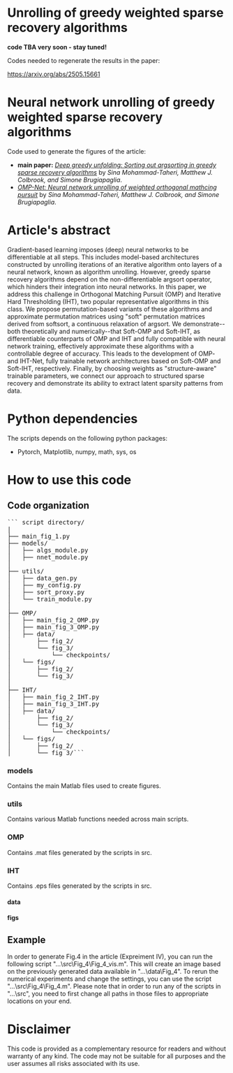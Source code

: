 # Unrolling of greedy weighted sparse recovery algorithms
**code TBA very soon - stay tuned!**

Codes needed to regenerate the results in the paper:

https://arxiv.org/abs/2505.15661



# Neural network unrolling of greedy weighted sparse recovery algorithms
Code used to generate the figures of the article: 
* **main paper:** [*Deep greedy unfolding: Sorting out argsorting in greedy sparse recovery algorithms*](https://arxiv.org/abs/2303.00844) by *Sina Mohammad-Taheri, Matthew J. Colbrook, and Simone Brugiapaglia*.
* [*OMP-Net: Neural network unrolling of weighted orthogonal mathcing pursuit*](https://arxiv.org/abs/2303.00844) by *Sina Mohammad-Taheri, Matthew J. Colbrook, and Simone Brugiapaglia*.

# Article's abstract
Gradient-based learning imposes (deep) neural networks to be differentiable at all steps. This includes model-based architectures constructed by unrolling iterations of an iterative algorithm onto layers of a neural network, known as algorithm unrolling. However, greedy sparse recovery algorithms depend on the non-differentiable argsort operator, which hinders their integration into neural networks. In this paper, we address this challenge in Orthogonal Matching Pursuit (OMP) and Iterative Hard Thresholding (IHT), two popular representative algorithms in this class. We propose permutation-based variants of these algorithms and approximate permutation matrices using "soft" permutation matrices derived from softsort, a continuous relaxation of argsort. We demonstrate--both theoretically and numerically--that Soft-OMP and Soft-IHT, as differentiable counterparts of OMP and IHT and fully compatible with neural network training, effectively approximate these algorithms with a controllable degree of accuracy. This leads to the development of OMP- and IHT-Net, fully trainable network architectures based on Soft-OMP and Soft-IHT, respectively. Finally, by choosing weights as "structure-aware" trainable parameters, we connect our approach to structured sparse recovery and demonstrate its ability to extract latent sparsity patterns from data.

# Python dependencies
The scripts depends on the following python packages:
* Pytorch, Matplotlib, numpy, math, sys, os

# How to use this code
## Code organization
<pre>
``` script directory/
|
├── main_fig_1.py
├── models/
│   ├── algs_module.py
│   ├── nnet_module.py
│
├── utils/
│   ├── data_gen.py
│   ├── my_config.py
│   ├── sort_proxy.py
│   └── train_module.py
│
├── OMP/
│   ├── main_fig_2_OMP.py
│   ├── main_fig_3_OMP.py
│   ├── data/
│       ├── fig_2/
│       └── fig_3/
│           └── checkpoints/
│   └── figs/
│       ├── fig_2/
│       └── fig_3/
│
├── IHT/
│   ├── main_fig_2_IHT.py
│   ├── main_fig_3_IHT.py
│   ├── data/
│       ├── fig_2/
│       └── fig_3/
│           └── checkpoints/
│   └── figs/
│       ├── fig_2/
│       └── fig_3/```
</pre>

### models
Contains the main Matlab files used to create figures.

### utils
Contains various Matlab functions needed across main scripts.

### OMP
Contains .mat files generated by the scripts in src.

### IHT
Contains .eps files generated by the scripts in src.

#### data

#### figs

## Example
In order to generate Fig.4 in the article (Expreiment IV), you can run the following script "...\src\Fig_4\Fig_4_vis.m". This will create an image based on the previously generated data available in "...\data\Fig_4". To rerun the numerical experiments and change the settings, you can use the script "...\src\Fig_4\Fig_4.m". Please note that in order to run any of the scripts in "...\src\", you need to first change all paths in those files to appropriate locations on your end.
  
# Disclaimer
This code is provided as a complementary resource for readers and without warranty of any kind. The code may not be suitable for all purposes and the user assumes all risks associated with its use.
